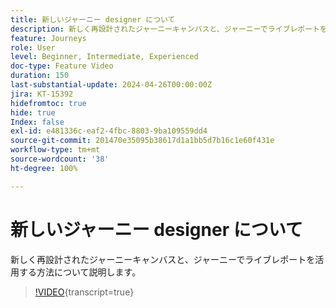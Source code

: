 ```yaml
---
title: 新しいジャーニー designer について
description: 新しく再設計されたジャーニーキャンバスと、ジャーニーでライブレポートを活用する方法について説明します。
feature: Journeys
role: User
level: Beginner, Intermediate, Experienced
doc-type: Feature Video
duration: 150
last-substantial-update: 2024-04-26T00:00:00Z
jira: KT-15392
hidefromtoc: true
hide: true
Index: false
exl-id: e481336c-eaf2-4fbc-8803-9ba109559dd4
source-git-commit: 201470e35095b38617d1a1bb5d7b16c1e60f431e
workflow-type: tm+mt
source-wordcount: '38'
ht-degree: 100%

---
```


# 新しいジャーニー designer について

新しく再設計されたジャーニーキャンバスと、ジャーニーでライブレポートを活用する方法について説明します。

>[!VIDEO](https://video.tv.adobe.com/v/3428767/?learn=on){transcript=true}

